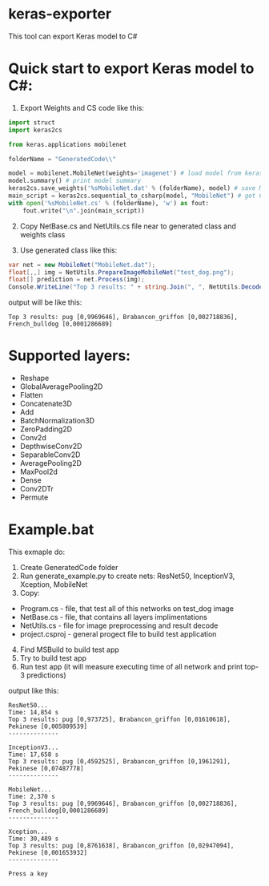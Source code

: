 # keras-exporter
This tool can export Keras model to C#

# Quick start to export Keras model to C#:

1. Export Weights and CS code like this:
```python
import struct
import keras2cs

from keras.applications mobilenet

folderName = "GeneratedCode\\"

model = mobilenet.MobileNet(weights='imagenet') # load model from keras
model.summary() # print model summary
keras2cs.save_weights('%sMobileNet.dat' % (folderName), model) # save MobileNet.dat weights file
main_script = keras2cs.sequential_to_csharp(model, "MobileNet") # get C# lines for MobileNet.cs file
with open('%sMobileNet.cs' % (folderName), 'w') as fout:
    fout.write("\n".join(main_script))
```
2. Copy NetBase.cs and NetUtils.cs file near to generated class and weights class

3. Use generated class like this:

```C#
var net = new MobileNet("MobileNet.dat");
float[,,] img = NetUtils.PrepareImageMobileNet("test_dog.png");
float[] prediction = net.Process(img);
Console.WriteLine("Top 3 results: " + string.Join(", ", NetUtils.DecodeImageNetResult(prediction, 3)));
```
output will be like this:
```
Top 3 results: pug [0,9969646], Brabancon_griffon [0,002718836], French_bulldog [0,0001286689]
```
# Supported layers:
* Reshape
* GlobalAveragePooling2D
* Flatten
* Concatenate3D
* Add
* BatchNormalization3D
* ZeroPadding2D 
* Conv2d
* DepthwiseConv2D
* SeparableConv2D
* AveragePooling2D
* MaxPool2d
* Dense
* Conv2DTr
* Permute

# Example.bat
This exmaple do:
1. Create GeneratedCode folder
2. Run generate_example.py to create nets: ResNet50, InceptionV3, Xception, MobileNet
3. Copy:
- Program.cs - file, that test all of this networks on test_dog image
- NetBase.cs - file, that contains all layers implimentations
- NetUtils.cs - file for image preprocessing and result decode
- project.csproj - general progect file to build test application
4. Find MSBuild to build test app
5. Try to build test app
6. Run test app (it will measure executing time of all network and print top-3 predictions)

output like this:
```
ResNet50...
Time: 14,854 s
Top 3 results: pug [0,973725], Brabancon_griffon [0,01610618], Pekinese [0,005809539]
--------------

InceptionV3...
Time: 17,658 s
Top 3 results: pug [0,4592525], Brabancon_griffon [0,1961291], Pekinese [0,07487778]
--------------

MobileNet...
Time: 2,370 s
Top 3 results: pug [0,9969646], Brabancon_griffon [0,002718836], French_bulldog[0,0001286689]
--------------

Xception...
Time: 30,489 s
Top 3 results: pug [0,8761638], Brabancon_griffon [0,02947094], Pekinese [0,001653932]
--------------

Press a key
```
